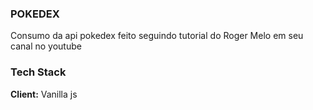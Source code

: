 ### POKEDEX

Consumo da api pokedex feito seguindo tutorial do Roger Melo em seu canal no youtube

### Tech Stack

**Client:** Vanilla js

